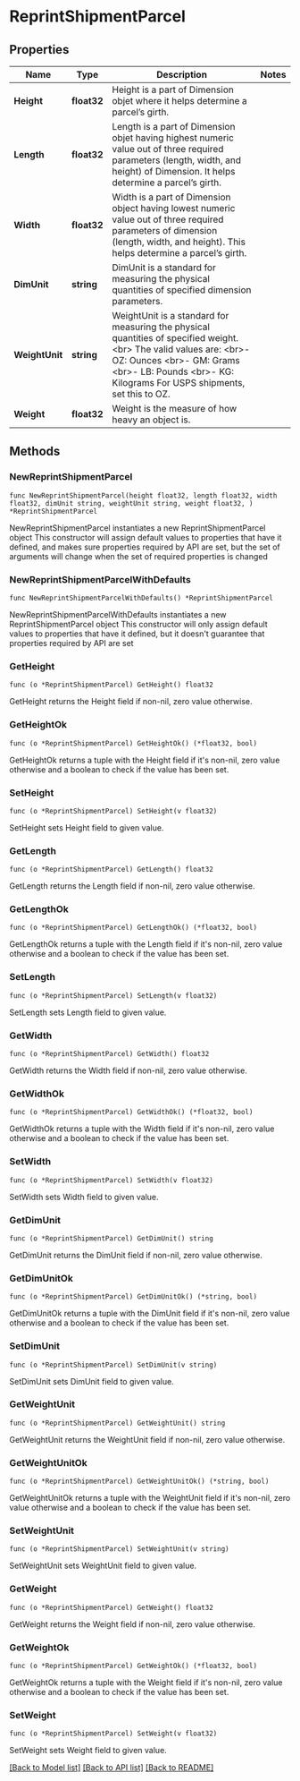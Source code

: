 # ReprintShipmentParcel

## Properties

Name | Type | Description | Notes
------------ | ------------- | ------------- | -------------
**Height** | **float32** | Height is a part of Dimension objet where it helps determine a parcel’s girth. | 
**Length** | **float32** | Length is a part of Dimension objet having highest numeric value out of three required parameters (length, width, and height) of Dimension. It helps determine a parcel’s girth. | 
**Width** | **float32** | Width is a part of Dimension object having lowest numeric value out of three required parameters of dimension (length, width, and height). This helps determine a parcel’s girth. | 
**DimUnit** | **string** | DimUnit is a standard for measuring the physical quantities of specified dimension parameters. | 
**WeightUnit** | **string** | WeightUnit is a standard for measuring the physical quantities of specified weight. &lt;br&gt; The valid values are:  &lt;br&gt;- OZ: Ounces &lt;br&gt;- GM: Grams &lt;br&gt;- LB: Pounds &lt;br&gt;- KG: Kilograms For USPS shipments, set this to OZ. | 
**Weight** | **float32** | Weight is the measure of how heavy an object is. | 

## Methods

### NewReprintShipmentParcel

`func NewReprintShipmentParcel(height float32, length float32, width float32, dimUnit string, weightUnit string, weight float32, ) *ReprintShipmentParcel`

NewReprintShipmentParcel instantiates a new ReprintShipmentParcel object
This constructor will assign default values to properties that have it defined,
and makes sure properties required by API are set, but the set of arguments
will change when the set of required properties is changed

### NewReprintShipmentParcelWithDefaults

`func NewReprintShipmentParcelWithDefaults() *ReprintShipmentParcel`

NewReprintShipmentParcelWithDefaults instantiates a new ReprintShipmentParcel object
This constructor will only assign default values to properties that have it defined,
but it doesn't guarantee that properties required by API are set

### GetHeight

`func (o *ReprintShipmentParcel) GetHeight() float32`

GetHeight returns the Height field if non-nil, zero value otherwise.

### GetHeightOk

`func (o *ReprintShipmentParcel) GetHeightOk() (*float32, bool)`

GetHeightOk returns a tuple with the Height field if it's non-nil, zero value otherwise
and a boolean to check if the value has been set.

### SetHeight

`func (o *ReprintShipmentParcel) SetHeight(v float32)`

SetHeight sets Height field to given value.


### GetLength

`func (o *ReprintShipmentParcel) GetLength() float32`

GetLength returns the Length field if non-nil, zero value otherwise.

### GetLengthOk

`func (o *ReprintShipmentParcel) GetLengthOk() (*float32, bool)`

GetLengthOk returns a tuple with the Length field if it's non-nil, zero value otherwise
and a boolean to check if the value has been set.

### SetLength

`func (o *ReprintShipmentParcel) SetLength(v float32)`

SetLength sets Length field to given value.


### GetWidth

`func (o *ReprintShipmentParcel) GetWidth() float32`

GetWidth returns the Width field if non-nil, zero value otherwise.

### GetWidthOk

`func (o *ReprintShipmentParcel) GetWidthOk() (*float32, bool)`

GetWidthOk returns a tuple with the Width field if it's non-nil, zero value otherwise
and a boolean to check if the value has been set.

### SetWidth

`func (o *ReprintShipmentParcel) SetWidth(v float32)`

SetWidth sets Width field to given value.


### GetDimUnit

`func (o *ReprintShipmentParcel) GetDimUnit() string`

GetDimUnit returns the DimUnit field if non-nil, zero value otherwise.

### GetDimUnitOk

`func (o *ReprintShipmentParcel) GetDimUnitOk() (*string, bool)`

GetDimUnitOk returns a tuple with the DimUnit field if it's non-nil, zero value otherwise
and a boolean to check if the value has been set.

### SetDimUnit

`func (o *ReprintShipmentParcel) SetDimUnit(v string)`

SetDimUnit sets DimUnit field to given value.


### GetWeightUnit

`func (o *ReprintShipmentParcel) GetWeightUnit() string`

GetWeightUnit returns the WeightUnit field if non-nil, zero value otherwise.

### GetWeightUnitOk

`func (o *ReprintShipmentParcel) GetWeightUnitOk() (*string, bool)`

GetWeightUnitOk returns a tuple with the WeightUnit field if it's non-nil, zero value otherwise
and a boolean to check if the value has been set.

### SetWeightUnit

`func (o *ReprintShipmentParcel) SetWeightUnit(v string)`

SetWeightUnit sets WeightUnit field to given value.


### GetWeight

`func (o *ReprintShipmentParcel) GetWeight() float32`

GetWeight returns the Weight field if non-nil, zero value otherwise.

### GetWeightOk

`func (o *ReprintShipmentParcel) GetWeightOk() (*float32, bool)`

GetWeightOk returns a tuple with the Weight field if it's non-nil, zero value otherwise
and a boolean to check if the value has been set.

### SetWeight

`func (o *ReprintShipmentParcel) SetWeight(v float32)`

SetWeight sets Weight field to given value.



[[Back to Model list]](../README.md#documentation-for-models) [[Back to API list]](../README.md#documentation-for-api-endpoints) [[Back to README]](../README.md)


